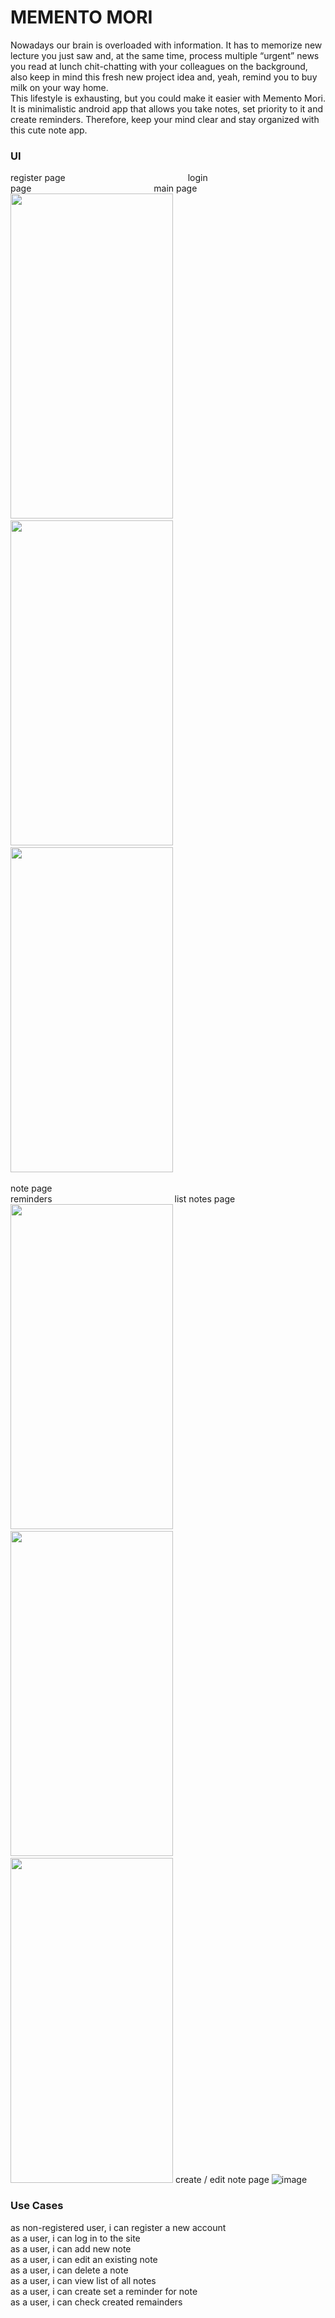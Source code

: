 # MEMENTO MORI
Nowadays our brain is overloaded with information. It has to memorize new lecture you just saw and, at the same time, process multiple “urgent” news you read at lunch chit-chatting with your colleagues on the background, also keep in mind this fresh new project idea and, yeah, remind you to buy milk on your way home.<br />
This lifestyle is exhausting, but you could make it easier with Memento Mori. It is minimalistic android app that allows you take notes, set priority to it and create reminders. 
Therefore, keep your mind clear and stay organized with this cute note app.
### UI   
register page&emsp;&emsp;&emsp;&emsp;&emsp;&emsp;&emsp;&emsp;&emsp;&emsp;&emsp;&emsp;&emsp;&emsp;login page&emsp;&emsp;&emsp;&emsp;&emsp;&emsp;&emsp;&emsp;&emsp;&emsp;&emsp;&emsp;&emsp;&emsp;main page<br />
<img src='https://github.com/fickleDude/Diary-App/assets/98343371/8e77ccdb-0e41-4c26-a83f-ea783d3ec0f9' width='260' height='520'>
&emsp;&emsp;
<img src='https://github.com/fickleDude/Diary-App/assets/98343371/fe147b61-f0e5-48d1-9dbd-8ba8dd951e1a' width='260' height='520'>
&emsp;&emsp;
<img src='https://github.com/fickleDude/Diary-App/assets/98343371/abb4f2cc-d377-4733-b930-2c21704ad90c' width='260' height='520'>
<br /><br />
note page&emsp;&emsp;&emsp;&emsp;&emsp;&emsp;&emsp;&emsp;&emsp;&emsp;&emsp;&emsp;&emsp;&emsp;reminders&emsp;&emsp;&emsp;&emsp;&emsp;&emsp;&emsp;&emsp;&emsp;&emsp;&emsp;&emsp;&emsp;&emsp;list notes page<br />
<img src='https://github.com/fickleDude/Diary-App/assets/98343371/b7272f94-4f72-44f3-aee9-6d405620ad06' width='260' height='520'>
&emsp;&emsp;
<img src='https://github.com/fickleDude/Diary-App/assets/98343371/b51c15b1-5685-46dd-9175-cbf2ddc2b446' width='260' height='520'> 
&emsp;&emsp;
<img src='https://github.com/fickleDude/Diary-App/assets/98343371/9ab40085-2449-4373-9813-5fbce101d91b' width='260' height='520'> 
create / edit note page
![image](https://github.com/fickleDude/Diary-App/assets/98343371/50e52062-065b-4273-89a5-260948b48fdd)
### Use Cases
as non-registered user, i can register a new account <br />
as a user, i can log in to the site <br />
as a user, i can add new note <br />
as a user, i can edit an existing note <br />
as a user, i can delete a note <br />
as a user, i can view list of all notes <br />
as a user, i can create set a reminder for note <br />
as a user, i can check created remainders <br />
